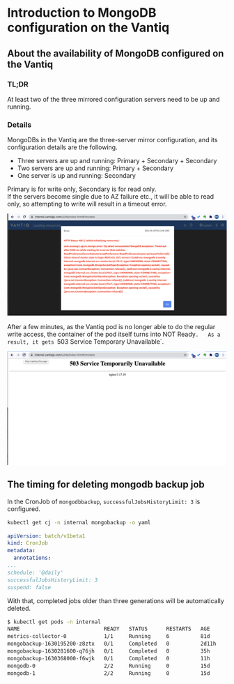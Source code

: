 # Introduction to MongoDB configuration on the Vantiq

## About the availability of MongoDB configured on the Vantiq

### TL;DR
At least two of the three mirrored configuration servers need to be up and running.

### Details
MongoDBs in the Vantiq are the three-server mirror configuration, and its configuration details are the following.  

- Three servers are up and running: Primary + Secondary + Secondary
- Two servers are up and running: Primary + Secondary
- One server is up and running: Secondary

Primary is for write only, Secondary is for read only.  
If the servers become single due to AZ failure etc., it will be able to read only, so attempting to write will result in a timeout error.  

![timeout_error](../../imgs/mongodb/timeout_error.png)

After a few minutes, as the Vantiq pod is no longer able to do the regular write access, the container of the pod itself turns into NOT Ready`.  
As a result, it gets `503 Service Temporary Unavailable`.  

![503error](../../imgs/mongodb/503error.png)



## The timing for deleting mongodb backup job

In the CronJob of `mongodbbackup`, `successfulJobsHistoryLimit: 3` is configured.  

```sh
kubectl get cj -n internal mongobackup -o yaml
```
```yaml
apiVersion: batch/v1beta1
kind: CronJob
metadata:
  annotations:
...
schedule: '@daily'
successfulJobsHistoryLimit: 3
suspend: false
```

With that, completed jobs older than three generations will be automatically deleted.  

```sh
$ kubectl get pods -n internal
NAME                           READY   STATUS      RESTARTS   AGE
metrics-collector-0            1/1     Running     6          81d
mongobackup-1630195200-z8ztx   0/1     Completed   0          2d11h
mongobackup-1630281600-q76jh   0/1     Completed   0          35h
mongobackup-1630368000-f6wjk   0/1     Completed   0          11h
mongodb-0                      2/2     Running     0          15d
mongodb-1                      2/2     Running     0          15d
```
